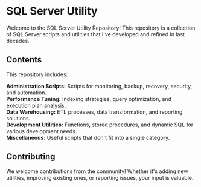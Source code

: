 # SQL Server Utility

Welcome to the SQL Server Utility Repository! This repository is a collection of SQL Server scripts and utilities that I've developed and refined in last decades.

## Contents
This repository includes:

**Administration Scripts:** Scripts for monitoring, backup, recovery, security, and automation.\
**Performance Tuning:** Indexing strategies, query optimization, and execution plan analysis.\
**Data Warehousing:** ETL processes, data transformation, and reporting solutions.\
**Development Utilities:** Functions, stored procedures, and dynamic SQL for various development needs.\
**Miscellaneous:** Useful scripts that don't fit into a single category.

## Contributing
We welcome contributions from the community! Whether it's adding new utilities, improving existing ones, or reporting issues, your input is valuable.
